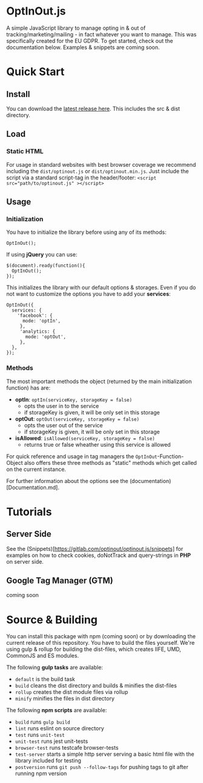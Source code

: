 # OptInOut.js

A simple JavaScript library to manage opting in & out of tracking/marketing/mailing - in fact whatever you want to manage. This was specifically created for the EU GDPR. 
To get started, check out the documentation below. Examples & snippets are coming soon.
# Quick Start
## Install
You can download the [latest release here](https://gitlab.com/optinout/optinout.js/tags).  This includes the src & dist directory. 
## Load
### Static HTML
For usage in standard websites with best browser coverage we recommend including the `dist/optinout.js` or `dist/optinout.min.js`.
Just include the script via a standard script-tag in the header/footer: 
`<script src="path/to/optinout.js" ></script>`
## Usage
### Initialization
You have to initialize the library before using any of its methods: 

    OptInOut(); 
    
If using **jQuery** you can use: 

    $(document).ready(function(){
      OptInOut();
    });

This initializes the library with our default options & storages. Even if you do not want to customize the options you have to add your **services**: 

    OptInOut({
	  services: {
	    'facebook': {
	      mode: 'optIn',
		 }, 
		 'analytics: {
		   mode: 'optOut',
		 },
	  },
    });
### Methods
The most important methods the object (returned by the main initialization function) has are:

 - **optIn**: `optIn(serviceKey, storageKey = false)`
	- opts the user in to the service
	- if storageKey is given, it will be only set in this storage
 - **optOut**: `optOut(serviceKey, storageKey = false)`
	- opts the user out of the service
	- if storageKey is given, it will be only set in this storage
 - **isAllowed**: `isAllowed(serviceKey, storageKey = false)`
	- returns true or false wheather using this service is allowed

For quick reference and usage in tag managers the `OptInOut`-Function-Object also offers these three methods as "static" methods which get called on the current instance.

For further information about the options see the (documentation)[Documentation.md].

# Tutorials
## Server Side
See the (Snippets)[https://gitlab.com/optinout/optinout.js/snippets] for examples on how to check cookies, doNotTrack and query-strings in **PHP** on server side.

## Google Tag Manager (GTM)
coming soon

# Source & Building
You can install this package with npm (coming soon) or by downloading the current release of this repository. You have to build the files yourself. We're using gulp & rollup for building the dist-files, which creates IIFE, UMD, CommonJS and ES modules.

The following **gulp tasks** are available: 

 - `default` is the build task
 - `build` cleans the dist directory and builds & minifies the dist-files
 - `rollup` creates the dist module files via rollup
 - `minify` minifies the files in dist directory

The following **npm scripts** are available: 

 - `build` runs `gulp build`
 - `lint` runs eslint on source directory
 - `test` runs `unit-test`
 - `unit-test` runs jest unit-tests
 - `browser-test` runs testcafe browser-tests
 - `test-server` starts a simple http server serving a basic html file with the library included for testing
 - `postversion` runs `git push --follow-tags` for pushing tags to git after running npm version